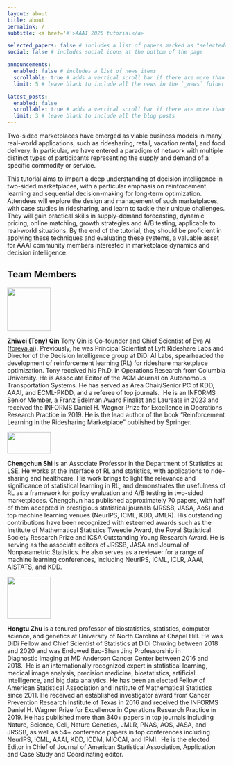 ```yaml
---
layout: about
title: about
permalink: /
subtitle: <a href='#'>AAAI 2025 tutorial</a>

selected_papers: false # includes a list of papers marked as "selected={true}"
social: false # includes social icons at the bottom of the page

announcements:
  enabled: false # includes a list of news items
  scrollable: true # adds a vertical scroll bar if there are more than 3 news items
  limit: 5 # leave blank to include all the news in the `_news` folder

latest_posts:
  enabled: false
  scrollable: true # adds a vertical scroll bar if there are more than 3 new posts items
  limit: 3 # leave blank to include all the blog posts
---
```

Two-sided marketplaces have emerged as viable business models in many real-world applications, such as ridesharing, retail, vacation rental, and food delivery. In particular, we have entered a paradigm of network with multiple distinct types of participants representing the supply and demand of a specific commodity or service.

This tutorial aims to impart a deep understanding of decision intelligence in two-sided marketplaces, with a particular emphasis on reinforcement learning and sequential decision-making for long-term optimization. Attendees will explore the design and management of such marketplaces, with case studies in ridesharing, and learn to tackle their unique challenges. They will gain practical skills in supply-demand forecasting, dynamic pricing, online matching, growth strategies and A/B testing, applicable to real-world situations. By the end of the tutorial, they should be proficient in applying these techniques and evaluating these systems, a valuable asset for AAAI community members interested in marketplace dynamics and decision intelligence.

## Team Members

<div class="wp-block-columns is-layout-flex wp-container-core-columns-is-layout-71 wp-block-columns-is-layout-flex">
<div class="wp-block-column is-vertically-aligned-center is-layout-flow wp-block-column-is-layout-flow" style="flex-basis:15%">
<p class="has-text-align-center"><img loading="lazy" decoding="async" width="100" height="100" class="wp-image-91149" style="width: 100px;" src="https://aaai.org/wp-content/uploads/2024/12/TonyQin_profile_pic.jpeg" alt="" srcset="https://aaai.org/wp-content/uploads/2024/12/TonyQin_profile_pic.jpeg 800w, https://aaai.org/wp-content/uploads/2024/12/TonyQin_profile_pic-300x300.jpeg 300w, https://aaai.org/wp-content/uploads/2024/12/TonyQin_profile_pic-150x150.jpeg 150w, https://aaai.org/wp-content/uploads/2024/12/TonyQin_profile_pic-768x768.jpeg 768w, https://aaai.org/wp-content/uploads/2024/12/TonyQin_profile_pic-75x75.jpeg 75w, https://aaai.org/wp-content/uploads/2024/12/TonyQin_profile_pic-600x600.jpeg 600w" sizes="auto, (max-width: 100px) 100vw, 100px" /></p>
</div>

<div class="wp-block-column is-vertically-aligned-center is-layout-flow wp-block-column-is-layout-flow" style="flex-basis:100%">
<p><strong>Zhiwei (Tony) Qin</strong> Tony Qin is Co-founder and Chief Scientist of Eva AI (<a href="http://foreva.ai/" target="_blank" rel="noreferrer noopener">foreva.ai</a>). Previously, he was Principal Scientist at Lyft Rideshare Labs and Director of the Decision Intelligence group at DiDi AI Labs, spearheaded the development of reinforcement learning (RL) for rideshare marketplace optimization. Tony received his Ph.D. in Operations Research from Columbia University. He is Associate Editor of the ACM Journal on Autonomous Transportation Systems. He has served as Area Chair/Senior PC of KDD, AAAI, and ECML-PKDD, and a referee of top journals.&nbsp; He is an INFORMS Senior Member, a Franz Edelman Award Finalist and Laureate in 2023 and received the INFORMS Daniel H. Wagner Prize for Excellence in Operations Research Practice in 2019. He is the lead author of the book &#8220;Reinforcement Learning in the Ridesharing Marketplace&#8221; published by Springer.</p>
</div>
</div>



<div class="wp-block-columns is-layout-flex wp-container-core-columns-is-layout-72 wp-block-columns-is-layout-flex">
<div class="wp-block-column is-vertically-aligned-center is-layout-flow wp-block-column-is-layout-flow" style="flex-basis:15%">
<p class="has-text-align-center"><img loading="lazy" decoding="async" width="100" height="50" class="wp-image-91150" style="width: 100px;" src="https://aaai.org/wp-content/uploads/2024/12/chengchun_shi_photo.jpg" alt="" srcset="https://aaai.org/wp-content/uploads/2024/12/chengchun_shi_photo.jpg 1024w, https://aaai.org/wp-content/uploads/2024/12/chengchun_shi_photo-300x150.jpg 300w, https://aaai.org/wp-content/uploads/2024/12/chengchun_shi_photo-768x384.jpg 768w" sizes="auto, (max-width: 100px) 100vw, 100px" /></p>
</div>
</div>



<div class="wp-block-column is-vertically-aligned-center is-layout-flow wp-block-column-is-layout-flow" style="flex-basis:100%">
<p><strong>Chengchun Shi</strong> is an Associate Professor in the Department of Statistics at LSE. He works at the interface of RL and statistics, with applications to ride-sharing and healthcare. His work brings to light the relevance and significance of statistical learning in RL, and demonstrates the usefulness of RL as a framework for policy evaluation and A/B testing in two-sided marketplaces. Chengchun has published approximately 70 papers, with half of them accepted in prestigious statistical journals (JRSSB, JASA, AoS) and top machine learning venues (NeurIPS, ICML, KDD, JMLR). His outstanding contributions have been recognized with esteemed awards such as the Institute of Mathematical Statistics Tweedie Award, the Royal Statistical Society Research Prize and ICSA Outstanding Young Research Award. He is serving as the associate editors of JRSSB, JASA and Journal of Nonparametric Statistics. He also serves as a reviewer for a range of machine learning conferences, including NeurIPS, ICML, ICLR, AAAI, AISTATS, and KDD.</p>
</div>



<div class="wp-block-columns is-layout-flex wp-container-core-columns-is-layout-73 wp-block-columns-is-layout-flex">
<div class="wp-block-column is-vertically-aligned-center is-layout-flow wp-block-column-is-layout-flow" style="flex-basis:15%">
<p class="has-text-align-center"><img loading="lazy" decoding="async" width="100" height="97" class="wp-image-91151" style="width: 100px;" src="https://aaai.org/wp-content/uploads/2024/12/zhu-hongtu-2023-002.jpg" alt="" srcset="https://aaai.org/wp-content/uploads/2024/12/zhu-hongtu-2023-002.jpg 738w, https://aaai.org/wp-content/uploads/2024/12/zhu-hongtu-2023-002-300x290.jpg 300w" sizes="auto, (max-width: 100px) 100vw, 100px" /></p>
</div>



<div class="wp-block-column is-vertically-aligned-center is-layout-flow wp-block-column-is-layout-flow" style="flex-basis:100%">
<p><strong>Hongtu Zhu </strong>is a tenured professor of biostatistics, statistics, computer science, and genetics at University of North Carolina at Chapel Hill. He was DiDi Fellow and Chief Scientist of Statistics at DiDi Chuxing between 2018 and 2020 and was Endowed Bao-Shan Jing Professorship in<br>Diagnostic Imaging at MD Anderson Cancer Center between 2016 and 2018.&nbsp; He is an internationally recognized expert in statistical learning, medical image analysis, precision medicine, biostatistics, artificial intelligence, and big data analytics. He has been an elected Fellow of American Statistical Association and Institute of Mathematical Statistics since 2011. He received an established investigator award from Cancer Prevention Research Institute of Texas in 2016 and received the INFORMS Daniel H. Wagner Prize for Excellence in Operations Research Practice in 2019. He has published more than 340+ papers in top journals including Nature, Science, Cell, Nature Genetics, JMLR, PNAS, AOS, JASA, and JRSSB, as well as 54+ conference papers in top conferences including NeurIPS, ICML, AAAI, KDD, ICDM, MICCAI, and IPMI.&nbsp; He is the elected Editor in Chief of Journal of American Statistical Association, Application and Case Study and Coordinating editor.&nbsp;</p>
</div>
</div>
